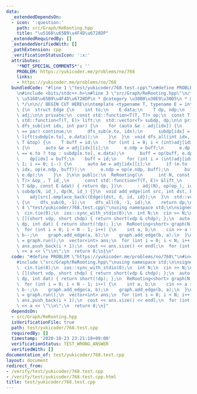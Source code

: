 ```yaml
---
data:
  _extendedDependsOn:
  - icon: ':question:'
    path: src/Graph/ReRooting.hpp
    title: "\u5168\u65B9\u4F4D\u6728DP"
  _extendedRequiredBy: []
  _extendedVerifiedWith: []
  _pathExtension: cpp
  _verificationStatusIcon: ':x:'
  attributes:
    '*NOT_SPECIAL_COMMENTS*': ''
    PROBLEM: https://yukicoder.me/problems/no/768
    links:
    - https://yukicoder.me/problems/no/768
  bundledCode: "#line 1 \"test/yukicoder/768.test.cpp\"\n#define PROBLEM \"https://yukicoder.me/problems/no/768\"\
    \n#include <bits/stdc++.h>\n#line 3 \"src/Graph/ReRooting.hpp\"\n/**\n * @title\
    \ \u5168\u65B9\u4F4D\u6728DP\n * @category \u30B0\u30E9\u30D5\n * @see https://ei1333.hateblo.jp/entry/2018/12/21/004022\n\
    \ */\n\n// BEGIN CUT HERE\n\ntemplate <typename T, typename E = int>\nstruct ReRooting\
    \ {\n  struct Edge {\n    int to;\n    E data;\n    T dp, ndp;\n  };\n  std::vector<std::vector<Edge>>\
    \ adj;\n\n private:\n  const std::function<T(T, T)> op;\n  const T id;\n  const\
    \ std::function<T(T, E)> lift;\n  std::vector<T> subdp, dp;\n\n private:\n  void\
    \ dfs_sub(int idx, int par) {\n    for (auto &e : adj[idx]) {\n      if (e.to\
    \ == par) continue;\n      dfs_sub(e.to, idx);\n      subdp[idx] = op(subdp[idx],\
    \ lift(subdp[e.to], e.data));\n    }\n  }\n  void dfs_all(int idx, int par, const\
    \ T &top) {\n    T buff = id;\n    for (int i = 0; i < (int)adj[idx].size(); i++)\
    \ {\n      auto &e = adj[idx][i];\n      e.ndp = buff;\n      e.dp = lift(par\
    \ == e.to ? top : subdp[e.to], e.data);\n      buff = op(buff, e.dp);\n    }\n\
    \    dp[idx] = buff;\n    buff = id;\n    for (int i = (int)adj[idx].size() -\
    \ 1; i >= 0; i--) {\n      auto &e = adj[idx][i];\n      if (e.to != par) dfs_all(e.to,\
    \ idx, op(e.ndp, buff));\n      e.ndp = op(e.ndp, buff);\n      buff = op(buff,\
    \ e.dp);\n    }\n  }\n\n public:\n  ReRooting(\n      int N, const std::function<T(T,\
    \ T)> &op_, T id_,\n      const std::function<T(T, E)> &lift_\n      = [](const\
    \ T &dp, const E &dat) { return dp; })\n      : adj(N), op(op_), id(id_), lift(lift_),\
    \ subdp(N, id_), dp(N, id_) {}\n  void add_edge(int src, int dst, E d = E()) {\n\
    \    adj[src].emplace_back((Edge){dst, d, id, id});\n  }\n  std::vector<T> run()\
    \ {\n    dfs_sub(0, -1);\n    dfs_all(0, -1, id);\n    return dp;\n  }\n};\n#line\
    \ 4 \"test/yukicoder/768.test.cpp\"\nusing namespace std;\n\nsigned main() {\n\
    \  cin.tie(0);\n  ios::sync_with_stdio(0);\n  int N;\n  cin >> N;\n  auto f =\
    \ [](short vdp, short chdp) { return short(vdp & chdp); };\n  auto g = [](short\
    \ dp, int dat) { return short(!dp); };\n  ReRooting<short> graph(N, f, 1, g);\n\
    \  for (int i = 0; i < N - 1; i++) {\n    int a, b;\n    cin >> a >> b;\n    a--,\
    \ b--;\n    graph.add_edge(a, b);\n    graph.add_edge(b, a);\n  }\n  auto ret\
    \ = graph.run();\n  vector<int> ans;\n  for (int i = 0; i < N; i++)\n    if (ret[i])\
    \ ans.push_back(i + 1);\n  cout << ans.size() << endl;\n  for (int &a : ans) cout\
    \ << a << \"\\n\";\n  return 0;\n}\n"
  code: "#define PROBLEM \"https://yukicoder.me/problems/no/768\"\n#include <bits/stdc++.h>\n\
    #include \"src/Graph/ReRooting.hpp\"\nusing namespace std;\n\nsigned main() {\n\
    \  cin.tie(0);\n  ios::sync_with_stdio(0);\n  int N;\n  cin >> N;\n  auto f =\
    \ [](short vdp, short chdp) { return short(vdp & chdp); };\n  auto g = [](short\
    \ dp, int dat) { return short(!dp); };\n  ReRooting<short> graph(N, f, 1, g);\n\
    \  for (int i = 0; i < N - 1; i++) {\n    int a, b;\n    cin >> a >> b;\n    a--,\
    \ b--;\n    graph.add_edge(a, b);\n    graph.add_edge(b, a);\n  }\n  auto ret\
    \ = graph.run();\n  vector<int> ans;\n  for (int i = 0; i < N; i++)\n    if (ret[i])\
    \ ans.push_back(i + 1);\n  cout << ans.size() << endl;\n  for (int &a : ans) cout\
    \ << a << \"\\n\";\n  return 0;\n}"
  dependsOn:
  - src/Graph/ReRooting.hpp
  isVerificationFile: true
  path: test/yukicoder/768.test.cpp
  requiredBy: []
  timestamp: '2020-10-23 23:21:18+09:00'
  verificationStatus: TEST_WRONG_ANSWER
  verifiedWith: []
documentation_of: test/yukicoder/768.test.cpp
layout: document
redirect_from:
- /verify/test/yukicoder/768.test.cpp
- /verify/test/yukicoder/768.test.cpp.html
title: test/yukicoder/768.test.cpp
---
```

